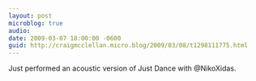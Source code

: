 ```yaml
---
layout: post
microblog: true
audio: 
date: 2009-03-07 18:00:00 -0600
guid: http://craigmcclellan.micro.blog/2009/03/08/t1298111775.html
---
```

Just performed an acoustic version of Just Dance with @NikoXidas.
